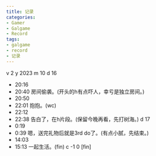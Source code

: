 ```yaml
---
title: 记录
categories:
- Gamer
- Galgame
- Record
tags:
- galgame
- record
- 记录
---
```

v 2
y 2023
m 10
d 16
- 20:16
- 20:40
房间偷袭。(开头的h有点吓人，幸亏是独立房间。)
- 20:50
- 22:01
抱抱。(wc)
- 22:12
- 22:38
告白了，在h片段。(保留今晚再看，先打树海。)
d 17
- 0:19
- 0:39
嗯，送完礼物后就是3rd do了。(有点小腻，先结束。)
- 14:03
- 15:13
一起生活。(fin)
c -1 0 [fin]